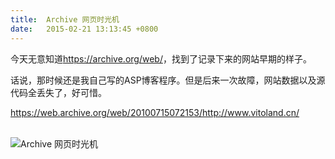 ```yaml
---
title:  Archive 网页时光机
date:   2015-02-21 13:13:45 +0800
---
```


今天无意知道<a href="https://archive.org/web/" rel="nofollow">https://archive.org/web/</a>，找到了记录下来的网站早期的样子。

话说，那时候还是我自己写的ASP博客程序。但是后来一次故障，网站数据以及源代码全丢失了，好可惜。

<a href="https://web.archive.org/web/20100715072153/http://www.vitoland.cn/">https://web.archive.org/web/20100715072153/http://www.vitoland.cn/</a><br />&nbsp;

![Archive 网页时光机](https://data.yunbin.xyz/blog/2015/02/201502211313451424495625.png)

<!--135-->

